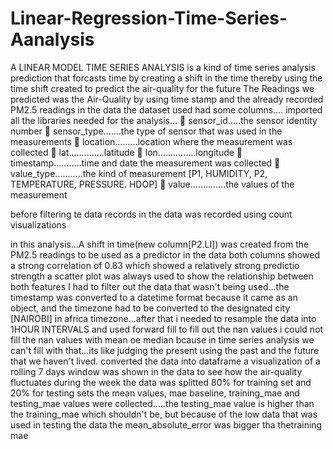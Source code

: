 # Linear-Regression-Time-Series-Aanalysis
A LINEAR MODEL TIME SERIES ANALYSIS is a kind of time series analysis prediction that forcasts time by creating a shift in the time 
thereby using the time shift created to predict the air-quality for the future
The Readings we predicted was the Air-Quality by using time stamp and the already recorded PM2.5 readings in the data
the dataset used had some columns....
imported all the libraries needed for the analysis...

sensor_id.....the sensor identity number

sensor_type.......the type of sensor that was used in the measurements

location.........location where the measurement was collected

lat..............latitude

lon...............longitude

timestamp...........time and date the measurement was collected

value_type...........the kind of measurement [P1, HUMIDITY, P2, TEMPERATURE, PRESSURE. HDOP]

value..............the values of the measurement 

before filtering te data records in the data was recorded using count visualizations

in this analysis...A shift in time(new column[P2.LI]) was created from the PM2.5 readings to be used as a predictor in the data 
both columns showed a strong correlation of 0.83 which showed a relatively strong predictio strength
a scatter plot was always used to show the relationship between both features
I had to filter out the data that wasn't being used...the timestamp was converted to a datetime format because it came as an object,
and the timezone had to be converted to the designated city [NAIROBI] in africa timezone...after that i needed to resample the data into 1HOUR INTERVALS and used forward fill to fill out the nan values
i could not fill the nan values with mean oe median bcause in time series analysis we can't fill with that...its like judging the present using the past and the future that we haven't lived.
converted the data into dataframe
a visualization of a rolling 7 days window was shown in the data to see how the air-quality fluctuates during the week
the data was splitted 80% for training set and 20% for testing sets
the mean values, mae baseline, training_mae and testing_mae values were collected.....the testing_mae value is higher than the training_mae which shouldn't be,
but because of the low data that was used in testing the data the mean_absolute_error was bigger tha thetraining mae

